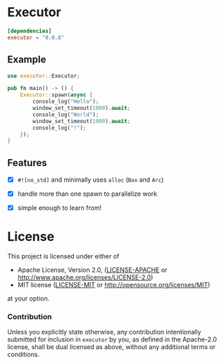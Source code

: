 # Executor

```toml
[dependencies]
executor = "0.0.8"
```

## Example

```rust
use executor::Executor;

pub fn main() -> () {
    Executor::spawn(async {
        console_log("Hello");
        window_set_timeout(1000).await;
        console_log("World");
        window_set_timeout(1000).await;
        console_log("!");
    });
}
```

## Features
- [x] `#![no_std]` and minimally uses `alloc` (`Box` and `Arc`)
- [x] handle more than one spawn to parallelize work
- [x] simple enough to learn from!


# License

This project is licensed under either of

 * Apache License, Version 2.0, ([LICENSE-APACHE](LICENSE-APACHE) or
   http://www.apache.org/licenses/LICENSE-2.0)
 * MIT license ([LICENSE-MIT](LICENSE-MIT) or
   http://opensource.org/licenses/MIT)

at your option.

### Contribution

Unless you explicitly state otherwise, any contribution intentionally submitted
for inclusion in `executor` by you, as defined in the Apache-2.0 license, shall be
dual licensed as above, without any additional terms or conditions.

